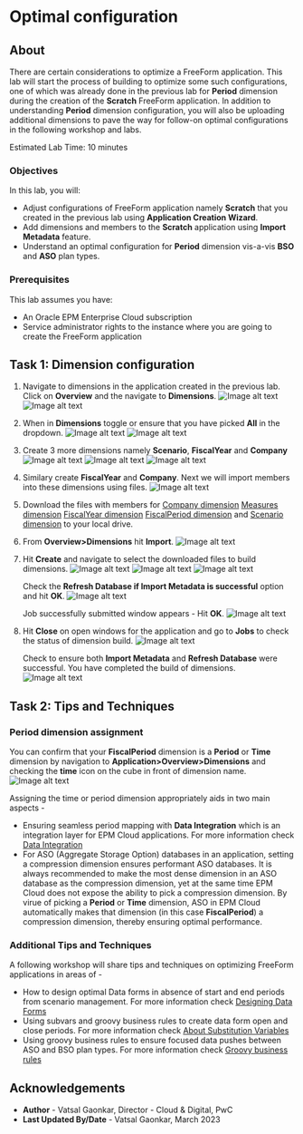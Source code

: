 # Optimal configuration

## About

There are certain considerations to optimize a FreeForm application. This lab will start the process of building to optimize some such configurations, one of which was already done in the previous lab for **Period** dimension during the creation of the **Scratch** FreeForm application. In addition to understanding **Period** dimension configuration, you will also be uploading additional dimensions to pave the way for follow-on optimal configurations in the following workshop and labs.

Estimated Lab Time: 10 minutes

### Objectives

In this lab, you will:
* Adjust configurations of FreeForm application namely **Scratch** that you created in the previous lab using **Application Creation Wizard**.
* Add dimensions and members to the **Scratch** application using **Import Metadata** feature.
* Understand an optimal configuration for **Period** dimension vis-a-vis **BSO** and **ASO** plan types.

### Prerequisites

This lab assumes you have:
* An Oracle EPM Enterprise Cloud subscription
* Service administrator rights to the instance where you are going to create the FreeForm application


## Task 1: Dimension configuration

1. Navigate to dimensions in the application created in the previous lab. Click on **Overview** and the navigate to **Dimensions**.
	![Image alt text](images/appoverview.png)
	![Image alt text](images/appdimensions.png)

2. When in **Dimensions** toggle or ensure that you have picked **All** in the dropdown.
	![Image alt text](images/alldimensions.png)
	![Image alt text](images/measureaccount.png)

3. Create 3 more dimensions namely **Scenario**, **FiscalYear** and **Company**
    ![Image alt text](images/createdim.png)
	![Image alt text](images/scenariodim.png)
	![Image alt text](images/scenariocreated.png)

4. Similary create **FiscalYear** and **Company**. Next we will import members into these dimensions using files.
	![Image alt text](images/fiscalyearcompany.png)

5. Download the files with members for [Company dimension](files/Company.csv) [Measures dimension](files/Measures.csv) [FiscalYear dimension](files/FiscalYear.csv) [FiscalPeriod dimension](files/FiscalPeriod.csv) and [Scenario dimension](files/Scenario.csv) to your local drive. 

6. From **Overview>Dimensions** hit **Import**.
	![Image alt text](images/importdimensions.png)

7. Hit **Create** and navigate to select the downloaded files to build dimensions.
	![Image alt text](images/createimportjob.png)
	![Image alt text](images/choosedimfiles.png)
	![Image alt text](images/clickimport.png)
   
   Check the **Refresh Database if Import Metadata is successful** option and hit **OK**.
	![Image alt text](images/refreshoption.png)

   Job successfully submitted window appears - Hit **OK**.
   	![Image alt text](images/jobsubmitted.png)

8. Hit **Close** on open windows for the application and go to **Jobs** to check the status of dimension build.
	![Image alt text](images/jobs.png)
   
   Check to ensure both **Import Metadata** and **Refresh Database** were successful. You have completed the build of dimensions.
   ![Image alt text](images/jobsuccessful.png)
   

## Task 2: Tips and Techniques
### Period dimension assignment
You can confirm that your **FiscalPeriod** dimension is a **Period** or **Time** dimension by navigation to **Application>Overview>Dimensions** and checking the **time** icon on the cube in front of dimension name.
	![Image alt text](images/timedimension.png)

Assigning the time or period dimension appropriately aids in two main aspects - 
* Ensuring seamless period mapping with **Data Integration** which is an integration layer for EPM Cloud applications. For more information check  [Data Integration](https://docs.oracle.com/en/cloud/saas/enterprise-performance-management-common/diepm/integrations_about_110x65a03764.html)
* For ASO (Aggregate Storage Option) databases in an application, setting a compression dimension ensures performant ASO databases. It is always recommended to make the most dense dimension in an ASO database as the compression dimension, yet at the same time EPM Cloud does not expose the ability to pick a compression dimension. By virue of picking a **Period** or **Time** dimension, ASO in EPM Cloud automatically makes that dimension (in this case **FiscalPeriod**) a compression dimension, thereby ensuring optimal performance.

### Additional Tips and Techniques
A following workshop will share tips and techniques on optimizing FreeForm applications in areas of - 
* How to design optimal Data forms in absence of start and end periods from scenario management. For more information check [Designing Data Forms](https://docs.oracle.com/en/cloud/saas/planning-budgeting-cloud/pfusa/forms.html)
* Using subvars and groovy business rules to create data form open and close periods. For more information check [About Substitution Variables](https://docs.oracle.com/en/cloud/saas/planning-budgeting-cloud/pfusa/about_substitution_variables.html)
* Using groovy business rules to ensure focused data pushes between ASO and BSO plan types. For more information check [Groovy business rules](https://www.oracle.com/webfolder/technetwork/tutorials/obe/cloud/epm/Groovy/Introduction/index.html)

## Acknowledgements
* **Author** - Vatsal Gaonkar, Director - Cloud & Digital, PwC
* **Last Updated By/Date** - Vatsal Gaonkar, March 2023